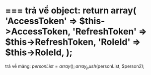 ===
trả về object: 
return array(
    'AccessToken' => $this->AccessToken,
    'RefreshToken' => $this->RefreshToken,
    'RoleId' => $this->RoleId,
);
===
trả về mảng: 
$personList = array();
array_push($personList, $person2);